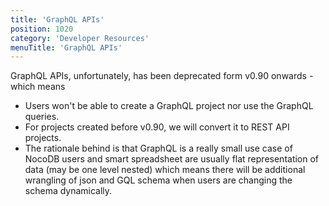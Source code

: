 ```yaml
---
title: 'GraphQL APIs'
position: 1020
category: 'Developer Resources'
menuTitle: 'GraphQL APIs'
---
```


<alert type="danger">
GraphQL APIs, unfortunately, has been deprecated form v0.90 onwards - which means

- Users won't be able to create a GraphQL project nor use the GraphQL queries.
- For projects created before v0.90, we will convert it to REST API projects.
- The rationale behind is that GraphQL is a really small use case of NocoDB users and smart spreadsheet are usually flat representation of data (may be one level nested) which means there will be additional wrangling of json and GQL schema when users are changing the schema dynamically.
</alert>
